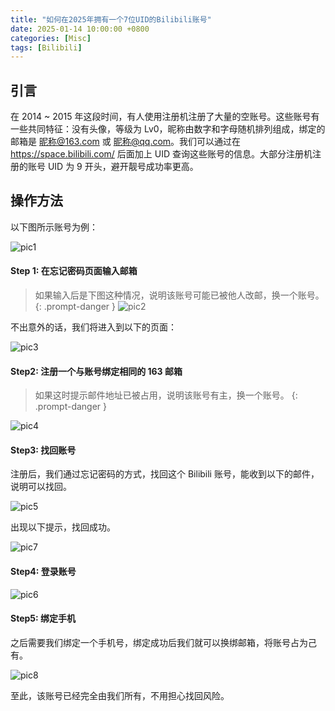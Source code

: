 ```yaml
---
title: "如何在2025年拥有一个7位UID的Bilibili账号"
date: 2025-01-14 10:00:00 +0800
categories: [Misc]
tags: [Bilibili]
---
```


## 引言

在 2014 ~ 2015 年这段时间，有人使用注册机注册了大量的空账号。这些账号有一些共同特征：没有头像，等级为 Lv0，昵称由数字和字母随机排列组成，绑定的邮箱是 昵称@163.com 或 昵称@qq.com。我们可以通过在 https://space.bilibili.com/ 后面加上 UID 查询这些账号的信息。大部分注册机注册的账号 UID 为 9 开头，避开靓号成功率更高。

## 操作方法

以下图所示账号为例：

![pic1](/assets/article/202501/bilibili/1.png)

#### Step 1: 在忘记密码页面输入邮箱

> 如果输入后是下图这种情况，说明该账号可能已被他人改邮，换一个账号。
> {: .prompt-danger }
![pic2](/assets/article/202501/bilibili/2.png)

不出意外的话，我们将进入到以下的页面：

![pic3](/assets/article/202501/bilibili/3.png)

#### Step2: 注册一个与账号绑定相同的 163 邮箱

> 如果这时提示邮件地址已被占用，说明该账号有主，换一个账号。
> {: .prompt-danger }

![pic4](/assets/article/202501/bilibili/4.jpg)

#### Step3: 找回账号

注册后，我们通过忘记密码的方式，找回这个 Bilibili 账号，能收到以下的邮件，说明可以找回。

![pic5](/assets/article/202501/bilibili/5.jpg)

出现以下提示，找回成功。

![pic7](/assets/article/202501/bilibili/7.png)

#### Step4: 登录账号

![pic6](/assets/article/202501/bilibili/6.png)

#### Step5: 绑定手机

之后需要我们绑定一个手机号，绑定成功后我们就可以换绑邮箱，将账号占为己有。

![pic8](/assets/article/202501/bilibili/8.png)

至此，该账号已经完全由我们所有，不用担心找回风险。
